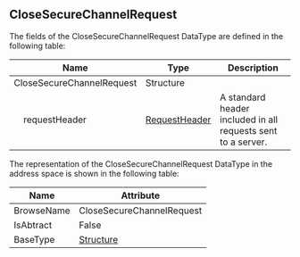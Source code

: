 <!-- datatype -->
## CloseSecureChannelRequest
<!-- end of description -->
The fields of the CloseSecureChannelRequest DataType are defined in the following table:  

|Name|Type|Description|
|---|---|---|
|CloseSecureChannelRequest|Structure||
|&nbsp;&nbsp;&nbsp;&nbsp;requestHeader|[RequestHeader](../../../Part4/Services/RequestHeader/readme.md)|A standard header included in all requests sent to a server.|

The representation of the CloseSecureChannelRequest DataType in the address space is shown in the following table:  

|Name|Attribute|
|---|---|
|BrowseName|CloseSecureChannelRequest|
|IsAbtract|False|
|BaseType|[Structure](../../../Part3/DataTypes/Structure/readme.md)|

